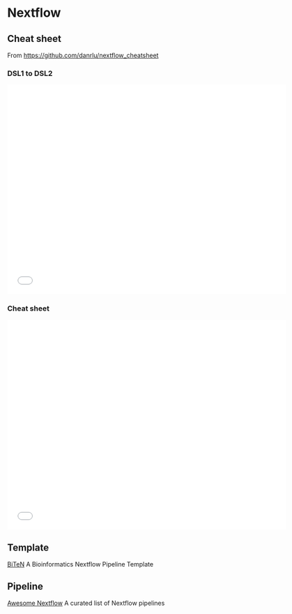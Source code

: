 # Nextflow

## Cheat sheet

From https://github.com/danrlu/nextflow_cheatsheet

### DSL1 to DSL2

<iframe id="iframepdf" src="../nextflow_convert_DSL2.pdf" frameborder="0" width="640" height="480" allowfullscreen="true" mozallowfullscreen="true" webkitallowfullscreen="true"></iframe> 

### Cheat sheet

<iframe id="iframepdf" src="../nextflow_cheatsheet.pdf" frameborder="0" width="640" height="480" allowfullscreen="true" mozallowfullscreen="true" webkitallowfullscreen="true"></iframe> 

## Template

[BiTeN](https://github.com/Juke34/BiTeN) A Bioinformatics Nextflow Pipeline Template

## Pipeline

[Awesome Nextflow](https://github.com/nextflow-io/awesome-nextflow) A curated list of Nextflow pipelines